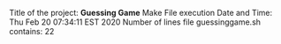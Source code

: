 Title of the project: __Guessing Game__
Make File execution Date and Time:
Thu Feb 20 07:34:11 EST 2020
Number of lines file guessinggame.sh contains:
22
